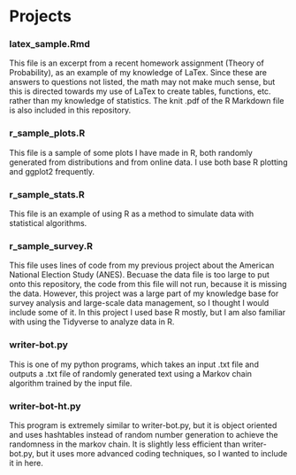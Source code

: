 # Projects

### latex_sample.Rmd

This file is an excerpt from a recent homework assignment (Theory of Probability), as an example of my knowledge of LaTex. Since these are answers to questions not listed, the math may not make much sense, but this is directed towards my use of LaTex to create tables, functions, etc. rather than my knowledge of statistics. The knit .pdf of the R Markdown file is also included in this repository.

### r_sample_plots.R

This file is a sample of some plots I have made in R, both randomly generated from distributions and from online data. I use both base R plotting and ggplot2 frequently.

### r_sample_stats.R

This file is an example of using R as a method to simulate data with statistical algorithms.

### r_sample_survey.R

This file uses lines of code from my previous project about the American National Election Study (ANES). Becuase the data file is too large to put onto this repository, the code from this file will not run, because it is missing the data. However, this project was a large part of my knowledge base for survey analysis and large-scale data management, so I thought I would include some of it. In this project I used base R mostly, but I am also familiar with using the Tidyverse to analyze data in R.

### writer-bot.py

This is one of my python programs, which takes an input .txt file and outputs a .txt file of randomly generated text using a Markov chain algorithm trained by the input file.

### writer-bot-ht.py

This program is extremely similar to writer-bot.py, but it is object oriented and uses hashtables instead of random number generation to achieve the randomness in the markov chain. It is slightly less efficient than writer-bot.py, but it uses more advanced coding techniques, so I wanted to include it in here.
